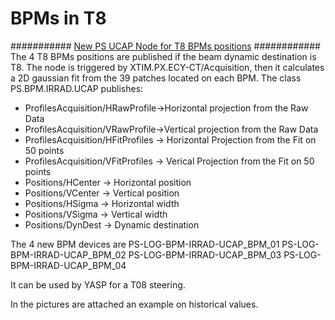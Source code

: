 # BPMs in T8

###########  [New PS UCAP Node for T8 BPMs positions](https://logbook.cern.ch/elogbook-server/GET/showEventInLogbook/3526405)  ############
The 4 T8 BPMs positions are published if the beam dynamic destination is T8.
The node is triggered by XTIM.PX.ECY-CT/Acquisition, then it calculates a 2D gaussian fit from the 39 patches located on each BPM.
The class PS.BPM.IRRAD.UCAP publishes:
- ProfilesAcquisition/HRawProfile->Horizontal projection from the Raw Data
- ProfilesAcquisition/VRawProfile->Vertical projection from the Raw Data
- ProfilesAcquisition/HFitProfiles -> Horizontal Projection from the Fit on 50 points
- ProfilesAcquisition/VFitProfiles -> Verical Projection from the Fit on 50 points
- Positions/HCenter -> Horizontal position
- Positions/VCenter -> Vertical position
- Positions/HSigma -> Horizontal width
- Positions/VSigma -> Vertical width
- Positions/DynDest -> Dynamic destination

The 4 new BPM devices are
PS-LOG-BPM-IRRAD-UCAP_BPM_01
PS-LOG-BPM-IRRAD-UCAP_BPM_02
PS-LOG-BPM-IRRAD-UCAP_BPM_03
PS-LOG-BPM-IRRAD-UCAP_BPM_04

It can be used by YASP for a T08 steering. 

In the pictures are attached an example on historical values.